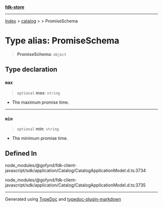 [**fdk-store**](../../../README.md)
***

[Index](../../../API.md) > [catalog](../../README.md) > [<internal>](../README.md) > PromiseSchema

# Type alias: PromiseSchema

> **PromiseSchema**: `object`

## Type declaration

### `max`

> `optional` **max**: `string`

- The maximum promise time.

***

### `min`

> `optional` **min**: `string`

- The minimum promise time.

## Defined In

node\_modules/@gofynd/fdk-client-javascript/sdk/application/Catalog/CatalogApplicationModel.d.ts:3734

node\_modules/@gofynd/fdk-client-javascript/sdk/application/Catalog/CatalogApplicationModel.d.ts:3735

***
Generated using [TypeDoc](https://typedoc.org/) and [typedoc-plugin-markdown](https://www.npmjs.com/package/typedoc-plugin-markdown)
